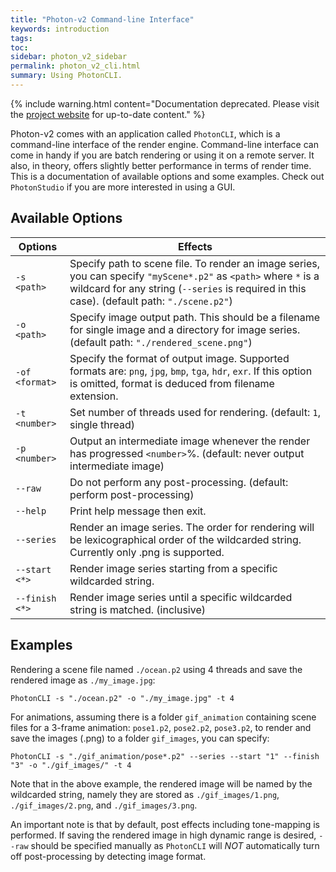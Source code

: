 ```yaml
---
title: "Photon-v2 Command-line Interface"
keywords: introduction
tags: 
toc:
sidebar: photon_v2_sidebar
permalink: photon_v2_cli.html
summary: Using PhotonCLI.
---
```


{% include warning.html content="Documentation deprecated. Please visit the [project website](https://tzuchieh.github.io/Photon-v2-site/engine_docs/v2.0.0-beta/Photon/html/index.html) for up-to-date content." %}

Photon-v2 comes with an application called `PhotonCLI`, which is a command-line interface of the render engine. Command-line interface can come in handy if you are batch rendering or using it on a remote server. It also, in theory, offers slightly better performance in terms of render time. This is a documentation of available options and some examples. Check out `PhotonStudio` if you are more interested in using a GUI.

## Available Options

| Options  | Effects |
| -------- | ------- |
| `-s <path>` | Specify path to scene file. To render an image series, you can specify `"myScene*.p2"` as `<path>` where `*` is a wildcard for any string (`--series` is required in this case). (default path: `"./scene.p2"`) |
| `-o <path>` | Specify image output path. This should be a filename for single image and a directory for image series. (default path: `"./rendered_scene.png"`) |
| `-of <format>` | Specify the format of output image. Supported formats are: `png`, `jpg`, `bmp`, `tga`, `hdr`, `exr`. If this option is omitted, format is deduced from filename extension. |
| `-t <number>` | Set number of threads used for rendering. (default: `1`, single thread) |
| `-p <number>` | Output an intermediate image whenever the render has progressed `<number>`%. (default: never output intermediate image) |
| `--raw` | Do not perform any post-processing. (default: perform post-processing) |
| `--help` | Print help message then exit. |
| `--series` | Render an image series. The order for rendering will be lexicographical order of the wildcarded string. Currently only .png is supported. |
| `--start <*>` | Render image series starting from a specific wildcarded string. |
| `--finish <*>` | Render image series until a specific wildcarded string is matched. (inclusive) |

## Examples

Rendering a scene file named `./ocean.p2` using 4 threads and save the rendered image as `./my_image.jpg`:

```shell
PhotonCLI -s "./ocean.p2" -o "./my_image.jpg" -t 4
```

For animations, assuming there is a folder `gif_animation` containing scene files for a 3-frame animation: `pose1.p2`, `pose2.p2`, `pose3.p2`, to render and save the images (.png) to a folder `gif_images`, you can specify:

```shell
PhotonCLI -s "./gif_animation/pose*.p2" --series --start "1" --finish "3" -o "./gif_images/" -t 4
```

Note that in the above example, the rendered image will be named by the wildcarded string, namely they are stored as `./gif_images/1.png`, `./gif_images/2.png`, and `./gif_images/3.png`.

An important note is that by default, post effects including tone-mapping is performed. If saving the rendered image in high dynamic range is desired, `--raw` should be specified manually as `PhotonCLI` will *NOT* automatically turn off post-processing by detecting image format.
